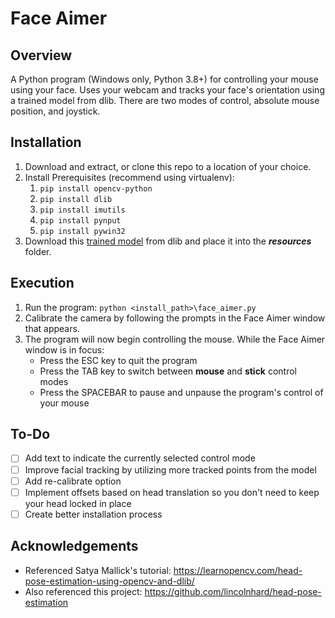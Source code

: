 # Face Aimer #

## Overview ##
A Python program (Windows only, Python 3.8+) for controlling your mouse using your face.
Uses your webcam and tracks your face's orientation using a trained model from dlib.
There are two modes of control, absolute mouse position, and joystick.

## Installation ##
1. Download and extract, or clone this repo to a location of your choice.
2. Install Prerequisites (recommend using virtualenv):
   1. `pip install opencv-python`
   2. `pip install dlib `
   3. `pip install imutils`
   4. `pip install pynput`
   5. `pip install pywin32`
3. Download this [trained model](http://dlib.net/files/shape_predictor_68_face_landmarks.dat.bz2) from dlib and place it into the ***resources*** folder.

## Execution ##
1. Run the program: `python <install_path>\face_aimer.py`
2. Calibrate the camera by following the prompts in the Face Aimer window that appears.
3. The program will now begin controlling the mouse. While the Face Aimer window is in focus:
   - Press the ESC key to quit the program
   - Press the TAB key to switch between **mouse** and **stick** control modes
   - Press the SPACEBAR to pause and unpause the program's control of your mouse

## To-Do ##
- [ ] Add text to indicate the currently selected control mode
- [ ] Improve facial tracking by utilizing more tracked points from the model
- [ ] Add re-calibrate option
- [ ] Implement offsets based on head translation so you don't need to keep your head locked in place
- [ ] Create better installation process

## Acknowledgements ##
- Referenced Satya Mallick's tutorial: https://learnopencv.com/head-pose-estimation-using-opencv-and-dlib/
- Also referenced this project: https://github.com/lincolnhard/head-pose-estimation